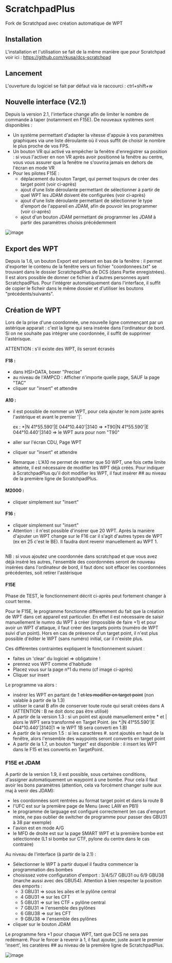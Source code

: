 # ScratchpadPlus
Fork de Scratchpad avec création automatique de WPT

## Installation

L'installation et l'utilisation se fait de la même manière que pour Scratchpad voir ici : https://github.com/rkusa/dcs-scratchpad

## Lancement
L'ouverture du logiciel se fait par défaut via le raccourci : ctrl+shift+w

## Nouvelle interface (V2.1)

Depuis la version 2.1, l'interface change afin de limiter le nombre de commande à taper (notamment en F15E). De nouveaux systèmes sont disponibles : 

 - Un système permettant d'adapter la vitesse d'appuie à vos paramètres graphiques via une liste déroulante où il vous suffit de choisir le nombre le plus proche de vos FPS.
 - Un bouton VR qui activé va empêcher la fenêtre d'enregistrer sa position : si vous l'activer en non VR après avoir positionné la fenêtre au centre, vous vous assurer que la fenêtre ne s'ouvrira jamais en dehors de l'écran en mode VR
 - Pour les pilotes F15E : 
 	- déplacement du bouton Target, qui permet toujours de créer des target point (voir ci-après)
	- ajout d'une liste déroulante permettant de sélectionner à partir de quel WPT les JDAM doivent ête configurées (voir ci-après)
  	- ajout d'une liste déroulante permettant de sélectionner le type d'emport de l'appareil en JDAM, afin de pouvoir les programmer (voir ci-après)
  	- ajout d'un bouton JDAM permettant de programmer les JDAM à partir des paramètres choisis précédemment

![image](https://github.com/docbrownd/ScratchpadPlus/assets/105074220/8551c5aa-4c25-4a58-bfb8-72c8d5e102eb)


## Export des WPT 

Depuis la 1.6, un bouton Export est présent en bas de la fenêtre : il permet d'exporter le contenu de la fenêtre vers un fichier "coordonnees.txt" se trouvant dans le dossier ScratchpadPlus de DCS (dans Partie enregistrées). Il est alors possible de donner ce fichier à d'autres personnes ayant ScratchpadPlus. Pour l'intégrer automatiquement dans l'interface, il suffit de copier le ficheir dans le même dossier et d'utiliser les boutons "précédents/suivants".

## Création de WPT

Lors de la prise d'une coordonnée, une nouvelle ligne commençant par un astérique apparait : c'est la ligne qui sera insérée dans l'ordinateur de bord. 
Si on ne souhaite pas intégrer une coordonnée, il suffit de supprimer l'astérisque.

ATTENTION : s'il existe des WPT, ils seront écrasés


#### F18 : 

- dans HSI>DATA, boxer "Precise" 
- au niveau de l'AMPCD : Afficher n'importe quelle page, SAUF la page "TAC"
- cliquer sur "insert" et attendre 


#### A10 : 

- il est possible de nommer un WPT, pour cela ajouter le nom juste après l'astérique et avant le premier '|'.

	ex : *|N 41°55.590'|E 044°10.440'|3140 => *T90|N 41°55.590'|E 044°10.440'|3140  => le WPT aura pour nom "T90"

- aller sur l'écran CDU, Page WPT
- cliquer sur "insert" et attendre

- Remarque : L'A10 ne permet de rentrer que 50 WPT, une fois cette limite atteinte, il est nécessaire de modifier les WPT déjà créés. Pour indiquer à ScratchpadPlus qu'il doit modifier les WPT, il faut insérer ## au niveau de la première ligne de ScratchpadPlus. 

#### M2000 :

- cliquer simplement sur "insert"
	

#### F16 : 

- cliquer simplement sur "insert"
- Attention : il n'est possible d'insérer que 20 WPT. Après la manière d'ajouter un WPT change sur le F16 car il s'agit d'autres types de WPT (ex en 25 c'est le BE). Il faudra dont revenir manuellement au WPT 1. 

##
NB : si vous ajoutez une coordonnée dans scratchpad et que vous avez déjà inséré les autres, l'ensemble des coordonnées seront de nouveau insérées dans l'ordinateur de bord, il faut donc soit effacer les coordonnées précédentes, soit retirer l'astérisque


#### F15E

Phase de TEST, le fonctionnement décrit ci-après peut fortement changer à court terme. 

Pour le F15E, le programme fonctionne différemment du fait que la création de WPT dans cet appareil est particulier. En effet il est nécessaire de saisir manuellement le numro du WPT à créer (impossible de faire +1) et pour avoir un WPT d'attaque, il faut créer des targets points (numéro de WPT suivi d'un point). Hors en cas de présence d'un target point, il n'est plus possible d'éditer le WPT (sans numéro) initial, car il n'existe plus. 

Ces différentes contraintes expliquent le fonctionnement suivant : 

- faites un 'clear' du logiciel => obligatoire !
- prennez vos WPT comme d'habitude
- Placez vous sur la page n°1 du  menu (cf image ci-après)
- Cliquer sur insert

Le programme va alors :
 - insérer les WPT en partant de 1 ~~et les modifier en target point~~ (non valable à partir de la 1.3)
 - utiliser le canal B afin de conserver toute route qui serait créées dans A (ATTENTION : B ne doit donc pas être utilisé)
 - A partir de la version 1.3 : si un point est ajouté manuellement entre * et | alors le WPT sera transformé en Target Point. (ex *.|N 41°55.590'|E 044°10.440'|3140|1 => le WPT 1B sera converti en 1.B)
 - A partir de la version 1.5 : si les caractères #. sont ajoutés en haut de la fenêtre, alors l'ensemble des waypoints seront convertis en target point
 - A partir de la 1.7, un bouton "target" est disponible : il insert les WPT dans le F15 et les convertis en TargetPoint. 

 ### F15E et JDAM

A partir de la version 1.9, il est possible, sous certaines conditions, d'assigner automatiquement un waypoint à une bombe. Pour cela il faut avoir les bons paramètres (attention, cela va forcément changer suite aux maj à venir des JDAM): 
 - les coordonnées sont rentrées au format target point et dans la route B
 - l'UFC est sur la première page de Menu (avec LAW en PB1)
 - le programme de larguage est configuré correctement (en cas d'emport mixte, ne pas oublier de switcher de programme pour passer des GBU31 à 38 par exemple)
 - l'avion est en mode A/G 
 - le MFD de droite est sur la page SMART WPT et la première bombe est sélectionnée (L1 si bombe sur CTF, pylone du centre dans le cas contraire)
   
Au niveau de l'interface (à partir de la 2.1) : 
 - Sélectionner le WPT à partir duquel il faudra commencer la programmation des bombes
 - choisissez votre configuration d'emport : 3/4/5/7 GBU31 ou 6/9 GBU38 (marche aussi avec des GBU54). Attention à bien respecter la position des emports : 
	- 3 GBU31 => sous les ailes et le pylône central 
	- 4 GBU31 => sur les CFT
	- 5 GBU31 => sur les CTF + pylône central
 	- 7 GBU31 => l'ensemble des pylônes 
	- 6 GBU38 =>  sur les CFT
	- 9 GBU38 => l'ensemble des pylônes 
 - cliquer sur le bouton JDAM



Le programme fera +1 pour chaque WPT, tant que DCS ne sera pas redémarré. 
Pour le forcer à revenir à 1, il faut ajouter, juste avant le premier 'insert', les caratères ## au niveau de la première ligne de ScratchpadPlus. 

![image](https://github.com/docbrownd/ScratchpadPlus/assets/105074220/aa1a5550-6345-49af-bb9a-9c86730bfcad)






